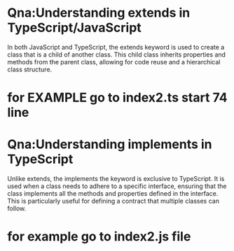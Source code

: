 # Qna:Understanding extends in TypeScript/JavaScript
In both JavaScript and TypeScript, the extends keyword is used to create a class that is a child of another class. This child class inherits properties and methods from the parent class, allowing for code reuse and a hierarchical class structure.
# for EXAMPLE  go to index2.ts start 74 line

# Qna:Understanding implements in TypeScript
Unlike extends, the implements the keyword is exclusive to TypeScript.
It is used when a class needs to adhere to a specific interface, ensuring that the class implements all the methods and properties defined in the interface. This is particularly useful for defining a contract that multiple classes can follow.
# for example go to index2.js file
